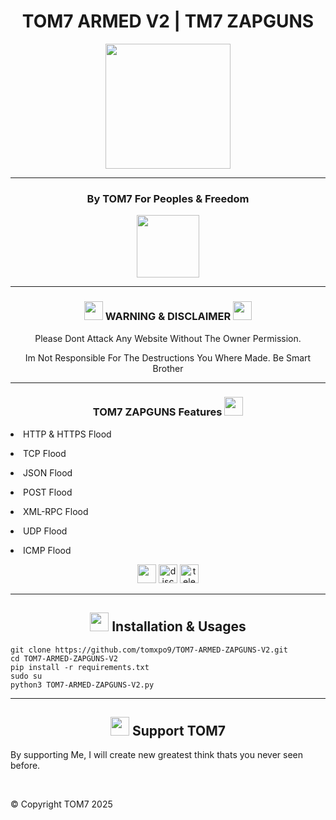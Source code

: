 <h1 align="center" color="red">TOM7 ARMED V2 | TM7 ZAPGUNS</h1>
<p align="center"><img src="https://c.top4top.io/p_3591qau901.gif" width="200" height="200"></p>

---

<h3 align="center">By TOM7 For Peoples & Freedom</h3>
<p align="center"><img src="https://e.top4top.io/p_3591myio31.gif" height="100" width="100"></p>

---

<div align="center">
   <h3 align="center"><img src="https://f.top4top.io/p_3591is0va1.gif" width="30" height="30"> WARNING & DISCLAIMER <img src="https://f.top4top.io/p_3591is0va1.gif" width="30" height="30"></h3>
   <p align="center">Please Dont Attack Any Website Without The Owner Permission.</p>
   <p align="center">Im Not Responsible For The Destructions You Where Made. Be Smart Brother</p>
</div>

---

<div align="center">
   <h3>TOM7 ZAPGUNS Features <img src="https://h.top4top.io/p_3591cryr31.gif" width="30" height="30"></h3>
   <p align="left"><li align="left"> HTTP & HTTPS Flood</li></p>
   <p align="left"><li align="left"> TCP Flood</li></p>
   <p align="left"><li align="left"> JSON Flood</li></p>
   <p align="left"><li align="left"> POST Flood</li></p>
   <p align="left"><li align="left"> XML-RPC Flood</li></p>
   <p align="left"><li align="left"> UDP Flood</li></p>
   <p align="left"><li align="left"> ICMP Flood</li></p>
</div>

<div align="center">
   <img src="https://icon-library.com/images/github-icon-vector/github-icon-vector-27.jpg" width="30" height="30"/>
   <img src="https://brandlogos.net/wp-content/uploads/2021/11/discord-logo.png"  width="30" height="30" alt="discord" />
   <img src="https://upload.wikimedia.org/wikipedia/commons/thumb/8/82/Telegram_logo.svg/2048px-Telegram_logo.svg.png" width="30" height="30" alt="telegram" />
</div>


[python3]: https://python.org 'Python3'

---

<h2 align="center"><img src="https://j.top4top.io/p_3591zhz0p1.gif" width="30" height="30"> Installation & Usages</h2>

```💻 shell command
git clone https://github.com/tomxpo9/TOM7-ARMED-ZAPGUNS-V2.git
cd TOM7-ARMED-ZAPGUNS-V2
pip install -r requirements.txt
sudo su
python3 TOM7-ARMED-ZAPGUNS-V2.py
```

---

<div align="center">
   <h2 align="center"><img src="https://i.top4top.io/p_3591fg50i1.gif" width="30" height="30"> Support TOM7</h2>
   <p align="left">
      By supporting Me, I will create new greatest think thats you never seen before.
   </p>
   <br>
   <p align="left">
      &copy; Copyright TOM7 2025
   </p>
</div>
